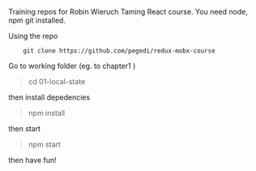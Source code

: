 Training repos for Robin Wieruch Taming React course.
You need node, npm git installed.

Using the repo

        git clone https://github.com/pegedi/redux-mobx-course

Go to working folder (eg. to chapter1 )
> cd 01-local-state

then install depedencies
> npm install

then start
> npm start

then have fun!
